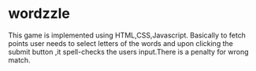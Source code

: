 # wordzzle
This game is implemented using HTML,CSS,Javascript.
Basically to fetch points user needs to select letters of the words and upon clicking the submit button ,it spell-checks the users input.There is a penalty for wrong match.
